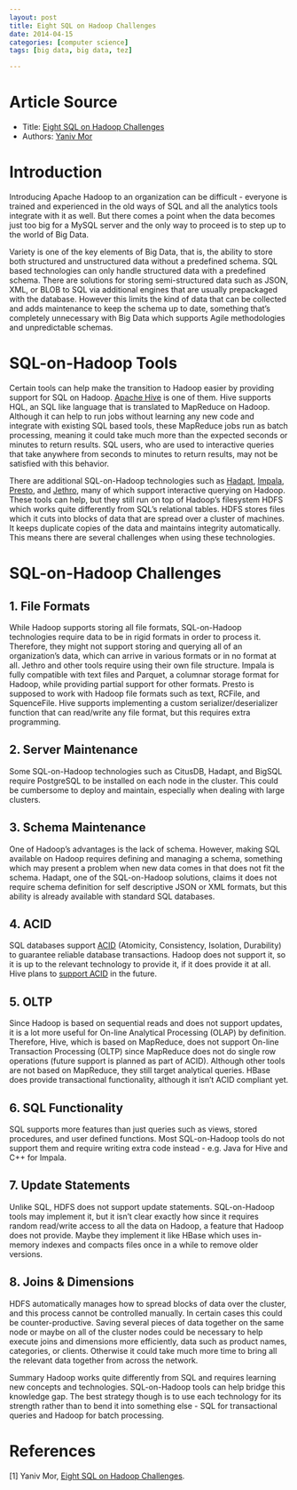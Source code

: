 ```yaml
---
layout: post
title: Eight SQL on Hadoop Challenges
date: 2014-04-15
categories: [computer science]
tags: [big data, big data, tez]

---
```


# Article Source
* Title: [Eight SQL on Hadoop Challenges](http://www.xplenty.com/blog/2014/04/eight-sql-on-hadoop-challenges/)
* Authors: [Yaniv Mor](http://www.xplenty.com/blog/2014/04/eight-sql-on-hadoop-challenges/)

# Introduction

Introducing Apache Hadoop to an organization can be difficult - everyone is trained and experienced in the old ways of SQL and all the analytics tools integrate with it as well. But there comes a point when the data becomes just too big for a MySQL server and the only way to proceed is to step up to the world of Big Data.

Variety is one of the key elements of Big Data, that is, the ability to store both structured and unstructured data without a predefined schema. SQL based technologies can only handle structured data with a predefined schema. There are solutions for storing semi-structured data such as JSON, XML, or BLOB to SQL via additional engines that are usually prepackaged with the database. However this limits the kind of data that can be collected and adds maintenance to keep the schema up to date, something that’s completely unnecessary with Big Data which supports Agile methodologies and unpredictable schemas.


# SQL-on-Hadoop Tools

Certain tools can help make the transition to Hadoop easier by providing support for SQL on Hadoop. [Apache Hive](https://hive.apache.org/) is one of them. Hive supports HQL, an SQL like language that is translated to MapReduce on Hadoop. Although it can help to run jobs without learning any new code and integrate with existing SQL based tools, these MapReduce jobs run as batch processing, meaning it could take much more than the expected seconds or minutes to return results. SQL users, who are used to interactive queries that take anywhere from seconds to minutes to return results, may not be satisfied with this behavior.

There are additional SQL-on-Hadoop technologies such as [Hadapt](https://hadapt.com/), [Impala](http://www.cloudera.com/content/cloudera/en/products-and-services/cdh/impala.html), [Presto](http://prestodb.io/), and [Jethro](http://jethrodata.com/), many of which support interactive querying on Hadoop. These tools can help, but they still run on top of Hadoop’s filesystem HDFS which works quite differently from SQL’s relational tables. HDFS stores files which it cuts into blocks of data that are spread over a cluster of machines. It keeps duplicate copies of the data and maintains integrity automatically. This means there are several challenges when using these technologies.

# SQL-on-Hadoop Challenges

## 1. File Formats

While Hadoop supports storing all file formats, SQL-on-Hadoop technologies require data to be in rigid formats in order to process it. Therefore, they might not support storing and querying all of an organization’s data, which can arrive in various formats or in no format at all. Jethro and other tools require using their own file structure. Impala is fully compatible with text files and Parquet, a columnar storage format for Hadoop, while providing partial support for other formats. Presto is supposed to work with Hadoop file formats such as text, RCFile, and SquenceFile. Hive supports implementing a custom serializer/deserializer function that can read/write any file format, but this requires extra programming.

## 2. Server Maintenance

Some SQL-on-Hadoop technologies such as CitusDB, Hadapt, and BigSQL require PostgreSQL to be installed on each node in the cluster. This could be cumbersome to deploy and maintain, especially when dealing with large clusters.

## 3. Schema Maintenance

One of Hadoop’s advantages is the lack of schema. However, making SQL available on Hadoop requires defining and managing a schema, something which may present a problem when new data comes in that does not fit the schema. Hadapt, one of the SQL-on-Hadoop solutions, claims it does not require schema definition for self descriptive JSON or XML formats, but this ability is already available with standard SQL databases.

## 4. ACID

SQL databases support [ACID](http://en.wikipedia.org/wiki/ACID) (Atomicity, Consistency, Isolation, Durability) to guarantee reliable database transactions. Hadoop does not support it, so it is up to the relevant technology to provide it, if it does provide it at all. Hive plans to [support ACID](http://hortonworks.com/blog/adding-acid-to-apache-hive/) in the future.

## 5. OLTP

Since Hadoop is based on sequential reads and does not support updates, it is a lot more useful for On-line Analytical Processing (OLAP) by definition. Therefore, Hive, which is based on MapReduce, does not support On-line Transaction Processing (OLTP) since MapReduce does not do single row operations (future support is planned as part of ACID). Although other tools are not based on MapReduce, they still target analytical queries. HBase does provide transactional functionality, although it isn’t ACID compliant yet.

## 6. SQL Functionality

SQL supports more features than just queries such as views, stored procedures, and user defined functions. Most SQL-on-Hadoop tools do not support them and require writing extra code instead - e.g. Java for Hive and C++ for Impala.

## 7. Update Statements

Unlike SQL, HDFS does not support update statements. SQL-on-Hadoop tools may implement it, but it isn’t clear exactly how since it requires random read/write access to all the data on Hadoop, a feature that Hadoop does not provide. Maybe they implement it like HBase which uses in-memory indexes and compacts files once in a while to remove older versions.

## 8. Joins & Dimensions

HDFS automatically manages how to spread blocks of data over the cluster, and this process cannot be controlled manually. In certain cases this could be counter-productive. Saving several pieces of data together on the same node or maybe on all of the cluster nodes could be necessary to help execute joins and dimensions more efficiently, data such as product names, categories, or clients. Otherwise it could take much more time to bring all the relevant data together from across the network.

Summary
Hadoop works quite differently from SQL and requires learning new concepts and technologies. SQL-on-Hadoop tools can help bridge this knowledge gap. The best strategy though is to use each technology for its strength rather than to bend it into something else - SQL for transactional queries and Hadoop for batch processing.


# References
[1] Yaniv Mor, [Eight SQL on Hadoop Challenges](http://www.xplenty.com/blog/2014/04/eight-sql-on-hadoop-challenges/).